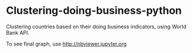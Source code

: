 # Clustering-doing-business-python

Clustering countries based on their doing business indicators, using World Bank API. 

To see final graph, use http://nbviewer.jupyter.org

